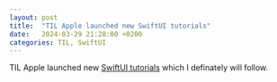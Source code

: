 ```yaml
---
layout: post
title:  "TIL Apple launched new SwiftUI tutorials"
date:   2024-03-29 21:28:00 +0200
categories: TIL, SwiftUI
---
```

TIL Apple launched new [SwiftUI tutorials](https://developer.apple.com/tutorials/develop-in-swift) which I definately will follow.
